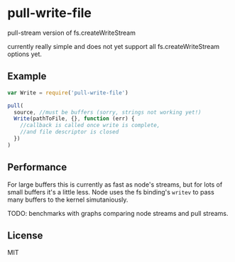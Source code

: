 # pull-write-file

pull-stream version of fs.createWriteStream

currently really simple and does not yet support all fs.createWriteStream options yet.

## Example

``` js
var Write = require('pull-write-file')

pull(
  source, //must be buffers (sorry, strings not working yet!)
  Write(pathToFile, {}, function (err) {
    //callback is called once write is complete,
    //and file descriptor is closed
  })
)

```

## Performance

For large buffers this is currently as fast as node's streams,
but for lots of small buffers it's a little less.
Node uses the fs binding's `writev` to pass many buffers to the kernel simutaniously.

TODO: benchmarks with graphs comparing node streams and pull streams.

## License

MIT
